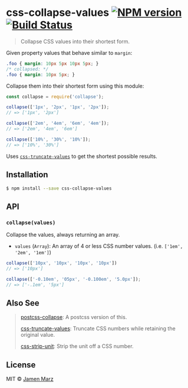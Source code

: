 # css-collapse-values [![NPM version](https://badge.fury.io/js/css-collapse-values.svg)](https://npmjs.org/package/css-collapse-values) [![Build Status](https://travis-ci.org/jamen/css-collapse-values.svg?branch=master)](https://travis-ci.org/jamen/css-collapse-values)

> Collapse CSS values into their shortest form.

Given property values that behave similar to `margin`:

```css
.foo { margin: 10px 5px 10px 5px; }
/* collapsed: */
.foo { margin: 10px 5px; }
```

Collapse them into their shortest form using this module:

```js
const collapse = require('collapse');

collapse(['1px', '2px', '1px', '2px']);
// => ['1px', '2px']

collapse(['2em', '4em', '6em', '4em']);
// => ['2em', '4em', '6em']

collapse(['10%', '30%', '10%']);
// => ['10%', '30%']
```

Uses [`css-truncate-values`](https://github.com/jamen/css-truncate-values) to get the shortest possible results.

## Installation

```sh
$ npm install --save css-collapse-values
```

## API

### `collapse(values)`

Collapse the values, always returning an array.

 - `values` (`Array`): An array of 4 or less CSS number values. (i.e. `['1em', '2em', '1em']`)

```js
collapse(['10px', '10px', '10px', '10px'])
// => ['10px']

collapse(['-0.10em', '05px', '-0.100em', '5.0px']);
// => ['-.1em', '5px']
```

## Also See

> [postcss-collapse](https://github.com/seanc/postcss-collapse): A postcss version of this.
>
> [css-truncate-values](https://github.com/jamen/css-truncate-values): Truncate CSS numbers while retaining the original value.
>
> [css-strip-unit](https://github.com/jamen/css-strip-unit): Strip the unit off a CSS number.

## License

MIT © [Jamen Marz](https://github.com/jamen)
